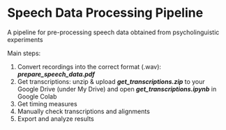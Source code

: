 # Speech Data Processing Pipeline
A pipeline for pre-processing speech data obtained from psycholinguistic experiments

Main steps:

1. Convert recordings into the correct format (.wav): _**prepare_speech_data.pdf**_
2. Get transcriptions: unzip & upload _**get_transcriptions.zip**_ to your Google Drive (under My Drive) and open _**get_transcriptions.ipynb**_ in Google Colab
3. Get timing measures
4. Manually check transcriptions and alignments
5. Export and analyze results
